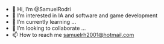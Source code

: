 - 👋 Hi, I’m @SamuelRodri
- 👀 I’m interested in IA and software and game development
- 🌱 I’m currently learning ...
- 💞️ I’m looking to collaborate ...
- 📫 How to reach me samuelrh2001@hotmail.com

<!---
SamuelRodri/SamuelRodri is a ✨ special ✨ repository because its `README.md` (this file) appears on your GitHub profile.
You can click the Preview link to take a look at your changes.
--->
